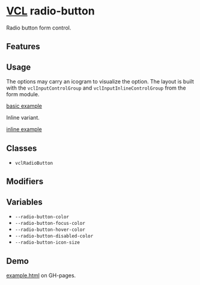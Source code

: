 # [VCL](https://vcl.github.io/) radio-button

Radio button form control.

## Features

## Usage

The options may carry an icogram to visualize the option.
The layout is built with the `vclInputControlGroup` and
`vclInputInlineControlGroup` from the form module.

[basic example](/demo/example-basic.html)

Inline variant.

[inline example](/demo/example-inline.html)

## Classes

- `vclRadioButton`

## Modifiers

## Variables

- `--radio-button-color`
- `--radio-button-focus-color`
- `--radio-button-hover-color`
- `--radio-button-disabled-color`
- `--radio-button-icon-size`

## Demo

[example.html](/demo/example.html) on GH-pages.
